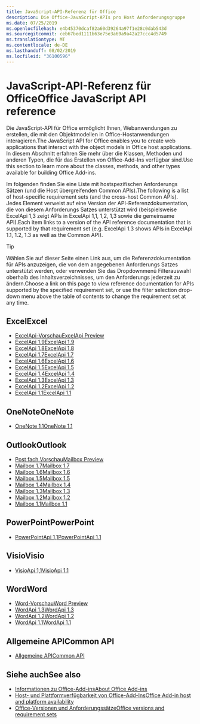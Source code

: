```yaml
---
title: JavaScript-API-Referenz für Office
description: Die Office-JavaScript-APIs pro Host Anforderungsgruppe
ms.date: 07/25/2019
ms.openlocfilehash: e4b45370dcaf82a60d39264a97f1e28c0dab543d
ms.sourcegitcommit: ceb67bed1111b63e75e3a69a9a42a27ccc4d5749
ms.translationtype: MT
ms.contentlocale: de-DE
ms.lasthandoff: 08/02/2019
ms.locfileid: "36100596"
---
```

# <a name="office-javascript-api-reference"></a><span data-ttu-id="e721c-103">JavaScript-API-Referenz für Office</span><span class="sxs-lookup"><span data-stu-id="e721c-103">Office JavaScript API reference</span></span>

<span data-ttu-id="e721c-104">Die JavaScript-API für Office ermöglicht Ihnen, Webanwendungen zu erstellen, die mit den Objektmodellen in Office-Hostanwendungen interagieren.</span><span class="sxs-lookup"><span data-stu-id="e721c-104">The JavaScript API for Office enables you to create web applications that interact with the object models in Office host applications.</span></span> <span data-ttu-id="e721c-105">In diesem Abschnitt erfahren Sie mehr über die Klassen, Methoden und anderen Typen, die für das Erstellen von Office-Add-Ins verfügbar sind.</span><span class="sxs-lookup"><span data-stu-id="e721c-105">Use this section to learn more about the classes, methods, and other types available for building Office Add-ins.</span></span>

<span data-ttu-id="e721c-106">Im folgenden finden Sie eine Liste mit hostspezifischen Anforderungs Sätzen (und die Host übergreifenden Common APIs).</span><span class="sxs-lookup"><span data-stu-id="e721c-106">The following is a list of host-specific requirement sets (and the cross-host Common APIs).</span></span> <span data-ttu-id="e721c-107">Jedes Element verweist auf eine Version der API-Referenzdokumentation, die von diesem Anforderungs Satzes unterstützt wird (beispielsweise ExcelApi 1,3 zeigt APIs in ExcelApi 1,1, 1,2, 1,3 sowie die gemeinsame API).</span><span class="sxs-lookup"><span data-stu-id="e721c-107">Each item links to a version of the API reference documentation that is supported by that requirement set (e.g. ExcelApi 1.3 shows APIs in ExcelApi 1.1, 1.2, 1.3 as well as the Common API).</span></span>

> [!TIP]
> <span data-ttu-id="e721c-108">Wählen Sie auf dieser Seite einen Link aus, um die Referenzdokumentation für APIs anzuzeigen, die von dem angegebenen Anforderungs Satzes unterstützt werden, oder verwenden Sie das Dropdownmenü Filterauswahl oberhalb des Inhaltsverzeichnisses, um den Anforderungs jederzeit zu ändern.</span><span class="sxs-lookup"><span data-stu-id="e721c-108">Choose a link on this page to view reference documentation for APIs supported by the specified requirement set, or use the filter selection drop-down menu above the table of contents to change the requirement set at any time.</span></span>

## <a name="excel"></a><span data-ttu-id="e721c-109">Excel</span><span class="sxs-lookup"><span data-stu-id="e721c-109">Excel</span></span>

- [<span data-ttu-id="e721c-110">ExcelApi-Vorschau</span><span class="sxs-lookup"><span data-stu-id="e721c-110">ExcelApi Preview</span></span>](/javascript/api/excel?view=excel-js-preview)
- [<span data-ttu-id="e721c-111">ExcelApi 1.9</span><span class="sxs-lookup"><span data-stu-id="e721c-111">ExcelApi 1.9</span></span>](/javascript/api/excel?view=excel-js-1.9)
- [<span data-ttu-id="e721c-112">ExcelApi 1.8</span><span class="sxs-lookup"><span data-stu-id="e721c-112">ExcelApi 1.8</span></span>](/javascript/api/excel?view=excel-js-1.8)
- [<span data-ttu-id="e721c-113">ExcelApi 1.7</span><span class="sxs-lookup"><span data-stu-id="e721c-113">ExcelApi 1.7</span></span>](/javascript/api/excel?view=excel-js-1.7)
- [<span data-ttu-id="e721c-114">ExcelApi 1.6</span><span class="sxs-lookup"><span data-stu-id="e721c-114">ExcelApi 1.6</span></span>](/javascript/api/excel?view=excel-js-1.6)
- [<span data-ttu-id="e721c-115">ExcelApi 1.5</span><span class="sxs-lookup"><span data-stu-id="e721c-115">ExcelApi 1.5</span></span>](/javascript/api/excel?view=excel-js-1.5)
- [<span data-ttu-id="e721c-116">ExcelApi 1.4</span><span class="sxs-lookup"><span data-stu-id="e721c-116">ExcelApi 1.4</span></span>](/javascript/api/excel?view=excel-js-1.4)
- [<span data-ttu-id="e721c-117">ExcelApi 1.3</span><span class="sxs-lookup"><span data-stu-id="e721c-117">ExcelApi 1.3</span></span>](/javascript/api/excel?view=excel-js-1.3)
- [<span data-ttu-id="e721c-118">ExcelApi 1.2</span><span class="sxs-lookup"><span data-stu-id="e721c-118">ExcelApi 1.2</span></span>](/javascript/api/excel?view=excel-js-1.2)
- [<span data-ttu-id="e721c-119">ExcelApi 1.1</span><span class="sxs-lookup"><span data-stu-id="e721c-119">ExcelApi 1.1</span></span>](/javascript/api/excel?view=excel-js-1.1)

## <a name="onenote"></a><span data-ttu-id="e721c-120">OneNote</span><span class="sxs-lookup"><span data-stu-id="e721c-120">OneNote</span></span>

- [<span data-ttu-id="e721c-121">OneNote 1,1</span><span class="sxs-lookup"><span data-stu-id="e721c-121">OneNote 1.1</span></span>](/javascript/api/onenote?view=onenote-js-1.1)

## <a name="outlook"></a><span data-ttu-id="e721c-122">Outlook</span><span class="sxs-lookup"><span data-stu-id="e721c-122">Outlook</span></span>

- [<span data-ttu-id="e721c-123">Post fach Vorschau</span><span class="sxs-lookup"><span data-stu-id="e721c-123">Mailbox Preview</span></span>](/javascript/api/outlook?view=outlook-js-preview)
- [<span data-ttu-id="e721c-124">Mailbox 1.7</span><span class="sxs-lookup"><span data-stu-id="e721c-124">Mailbox 1.7</span></span>](/javascript/api/outlook?view=outlook-js-1.7)
- [<span data-ttu-id="e721c-125">Mailbox 1.6</span><span class="sxs-lookup"><span data-stu-id="e721c-125">Mailbox 1.6</span></span>](/javascript/api/outlook?view=outlook-js-1.6)
- [<span data-ttu-id="e721c-126">Mailbox 1.5</span><span class="sxs-lookup"><span data-stu-id="e721c-126">Mailbox 1.5</span></span>](/javascript/api/outlook?view=outlook-js-1.5)
- [<span data-ttu-id="e721c-127">Mailbox 1.4</span><span class="sxs-lookup"><span data-stu-id="e721c-127">Mailbox 1.4</span></span>](/javascript/api/outlook?view=outlook-js-1.4)
- [<span data-ttu-id="e721c-128">Mailbox 1.3</span><span class="sxs-lookup"><span data-stu-id="e721c-128">Mailbox 1.3</span></span>](/javascript/api/outlook?view=outlook-js-1.3)
- [<span data-ttu-id="e721c-129">Mailbox 1.2</span><span class="sxs-lookup"><span data-stu-id="e721c-129">Mailbox 1.2</span></span>](/javascript/api/outlook?view=outlook-js-1.2)
- [<span data-ttu-id="e721c-130">Mailbox 1.1</span><span class="sxs-lookup"><span data-stu-id="e721c-130">Mailbox 1.1</span></span>](/javascript/api/outlook?view=outlook-js-1.1)

## <a name="powerpoint"></a><span data-ttu-id="e721c-131">PowerPoint</span><span class="sxs-lookup"><span data-stu-id="e721c-131">PowerPoint</span></span>

- [<span data-ttu-id="e721c-132">PowerPointApi 1,1</span><span class="sxs-lookup"><span data-stu-id="e721c-132">PowerPointApi 1.1</span></span>](/javascript/api/powerpoint?view=powerpoint-js-1.1)

## <a name="visio"></a><span data-ttu-id="e721c-133">Visio</span><span class="sxs-lookup"><span data-stu-id="e721c-133">Visio</span></span>

- [<span data-ttu-id="e721c-134">VisioApi 1,1</span><span class="sxs-lookup"><span data-stu-id="e721c-134">VisioApi 1.1</span></span>](/javascript/api/visio?view=visio-js-1.1)

## <a name="word"></a><span data-ttu-id="e721c-135">Word</span><span class="sxs-lookup"><span data-stu-id="e721c-135">Word</span></span>

- [<span data-ttu-id="e721c-136">Word-Vorschau</span><span class="sxs-lookup"><span data-stu-id="e721c-136">Word Preview</span></span>](/javascript/api/word?view=word-js-preview)
- [<span data-ttu-id="e721c-137">WordApi 1.3</span><span class="sxs-lookup"><span data-stu-id="e721c-137">WordApi 1.3</span></span>](/javascript/api/word?view=word-js-1.3)
- [<span data-ttu-id="e721c-138">WordApi 1.2</span><span class="sxs-lookup"><span data-stu-id="e721c-138">WordApi 1.2</span></span>](/javascript/api/word?view=word-js-1.2)
- [<span data-ttu-id="e721c-139">WordApi 1.1</span><span class="sxs-lookup"><span data-stu-id="e721c-139">WordApi 1.1</span></span>](/javascript/api/word?view=word-js-1.1)

## <a name="common-api"></a><span data-ttu-id="e721c-140">Allgemeine API</span><span class="sxs-lookup"><span data-stu-id="e721c-140">Common API</span></span>

- [<span data-ttu-id="e721c-141">Allgemeine API</span><span class="sxs-lookup"><span data-stu-id="e721c-141">Common API</span></span>](/javascript/api/office?view=common-js)

## <a name="see-also"></a><span data-ttu-id="e721c-142">Siehe auch</span><span class="sxs-lookup"><span data-stu-id="e721c-142">See also</span></span>

- [<span data-ttu-id="e721c-143">Informationen zu Office-Add-ins</span><span class="sxs-lookup"><span data-stu-id="e721c-143">About Office Add-ins</span></span>](/office/dev/add-ins/overview)
- [<span data-ttu-id="e721c-144">Host- und Plattformverfügbarkeit von Office-Add-Ins</span><span class="sxs-lookup"><span data-stu-id="e721c-144">Office Add-in host and platform availability</span></span>](/office/dev/add-ins/overview/office-add-in-availability)
- [<span data-ttu-id="e721c-145">Office-Versionen und Anforderungssätze</span><span class="sxs-lookup"><span data-stu-id="e721c-145">Office versions and requirement sets</span></span>](/office/dev/add-ins/develop/office-versions-and-requirement-sets)
